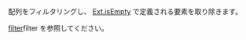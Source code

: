 配列をフィルタリングし、
<a href="#!/api/Ext-method-isEmpty" rel="Ext-method-isEmpty" class="docClass" id="ext-gen4633">Ext.isEmpty</a>
で定義される要素を取り除きます。

<a href="#!/api/Ext.Array-method-filter" rel="Ext.Array-method-filter" class="docClass" id="ext-gen3512">filter</a>filter</a>
を参照してください。
